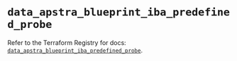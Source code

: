 # `data_apstra_blueprint_iba_predefined_probe`

Refer to the Terraform Registry for docs: [`data_apstra_blueprint_iba_predefined_probe`](https://registry.terraform.io/providers/juniper/apstra/0.94.0/docs/data-sources/blueprint_iba_predefined_probe).
